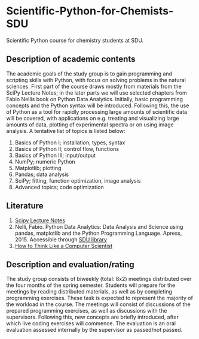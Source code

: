 # Scientific-Python-for-Chemists-SDU
Scientific Python course for chemistry students at SDU.

## Description of academic contents
The academic goals of the study group is to gain programming and scripting skills with Python, with focus on solving problems in the natural sciences. 
First part of the course draws mostly from materials from the SciPy Lecture Notes; in the later parts we will use selected chapters from Fabio Nellis book on Python Data Analytics. 
Initially, basic programming concepts and the Python syntax will be introduced. 
Following this, the use of Python as a tool for rapidly processing large amounts of scientific data will be covered, with applications on e.g. treating and visualizing large amounts of data, plotting of experimental spectra or on using image analysis. 
A tentative list of topics is listed below:

1. Basics of Python I; installation, types, syntax
2. Basics of Python II; control flow, functions
3. Basics of Python III; input/output
4. NumPy; numeric Python
5. Matplotlib; plotting
6. Pandas; data analysis 
7. SciPy; fitting, function optimization, image analysis
8. Advanced topics; code optimization

## Literature
1. [Scipy Lecture Notes](http://www.scipy-lectures.org/intro/)
2. Nelli, Fabio. Python Data Analytics: Data Analysis and Science using pandas, matplotlib and the Python Programming Language. Apress, 2015. Accessible through [SDU library](https://link-springer-com.proxy1-bib.sdu.dk/content/pdf/10.1007%2F978-1-4842-0958-5.pdf)
3. [How to Think Like a Computer Scientist](http://interactivepython.org/runestone/static/thinkcspy/index.html)

## Description and evaluation/rating
The study group consists of biweekly (total: 8x2) meetings distributed over the four months of the spring semester. 
Students will prepare for the meetings by reading distributed materials, as well as by completing programming exercises. 
These task is expected to represent the majority of the workload in the course. 
The meetings will consist of discussions of the prepared programming exercises, as well as discussions with the supervisors. 
Following this, new concepts are briefly introduced, after which live coding exercises will commence. 
The evaluation is an oral evaluation assessed internally by the supervisor as passed/not passed.


